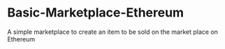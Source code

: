 # Basic-Marketplace-Ethereum
A simple marketplace to create an item to be sold on the market place on Ethereum
